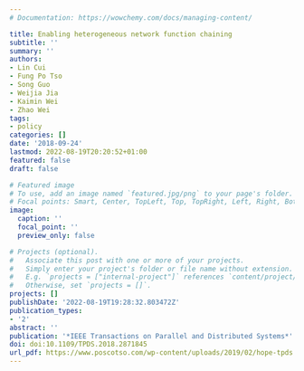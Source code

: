 ```yaml
---
# Documentation: https://wowchemy.com/docs/managing-content/

title: Enabling heterogeneous network function chaining
subtitle: ''
summary: ''
authors:
- Lin Cui
- Fung Po Tso
- Song Guo
- Weijia Jia
- Kaimin Wei
- Zhao Wei
tags:
- policy
categories: []
date: '2018-09-24'
lastmod: 2022-08-19T20:20:52+01:00
featured: false
draft: false

# Featured image
# To use, add an image named `featured.jpg/png` to your page's folder.
# Focal points: Smart, Center, TopLeft, Top, TopRight, Left, Right, BottomLeft, Bottom, BottomRight.
image:
  caption: ''
  focal_point: ''
  preview_only: false

# Projects (optional).
#   Associate this post with one or more of your projects.
#   Simply enter your project's folder or file name without extension.
#   E.g. `projects = ["internal-project"]` references `content/project/deep-learning/index.md`.
#   Otherwise, set `projects = []`.
projects: []
publishDate: '2022-08-19T19:28:32.803472Z'
publication_types:
- '2'
abstract: ''
publication: '*IEEE Transactions on Parallel and Distributed Systems*'
doi: doi:10.1109/TPDS.2018.2871845
url_pdf: https://www.poscotso.com/wp-content/uploads/2019/02/hope-tpds.pdf
---
```


